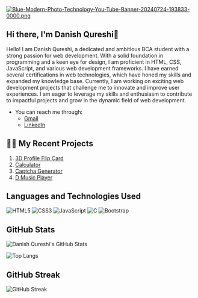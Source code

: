 [![Blue-Modern-Photo-Technology-You-Tube-Banner-20240724-193833-0000.png](https://i.postimg.cc/kgV3BXzz/Blue-Modern-Photo-Technology-You-Tube-Banner-20240724-193833-0000.png)](https://postimg.cc/5XMkr1xS)

## Hi there, I'm Danish Qureshi👋

Hello! I am Danish Qureshi, a dedicated and ambitious BCA student with a strong passion for web development. With a solid foundation in programming and a keen eye for design, I am proficient in HTML, CSS, JavaScript, and various web development frameworks. I have earned several certifications in web technologies, which have honed my skills and expanded my knowledge base. Currently, I am working on exciting web development projects that challenge me to innovate and improve user experiences. I am eager to leverage my skills and enthusiasm to contribute to impactful projects and grow in the dynamic field of web development.

- You can reach me through:
  - [Gmail](mailto:danishwork29@gmail.com)
  - [LinkedIn](https://www.linkedin.com/in/danishqureshi786?lipi=urn%3Ali%3Apage%3Ad_flagship3_profile_view_base_contact_details%3BBs9CvmUSTlyzDvqGEJFB7w%3D%3D)

## 👨‍💻 My Recent Projects
1. [3D Profile Flip Card](https://daniish-qureshi.github.io/3D-Profile-Flip-Card/)
2. [Calculator](https://daniish-qureshi.github.io/Calculator/)
3. [Captcha Generator](https://daniish-qureshi.github.io/Captcha-Generator/)
4. [D Music Player](https://daniish-qureshi.github.io/D-Music-Player/)

## Languages and Technologies Used

![HTML5](https://img.shields.io/badge/HTML5-E34F26?style=for-the-badge&logo=html5&logoColor=white)
![CSS3](https://img.shields.io/badge/CSS3-1572B6?style=for-the-badge&logo=css3&logoColor=white)
![JavaScript](https://img.shields.io/badge/JavaScript-F7DF1E?style=for-the-badge&logo=javascript&logoColor=black)
![C](https://img.shields.io/badge/C-00599C?style=for-the-badge&logo=c&logoColor=white)
![Bootstrap](https://img.shields.io/badge/Bootstrap-563D7C?style=for-the-badge&logo=bootstrap&logoColor=white)


## GitHub Stats
![Danish Qureshi's GitHub Stats](https://github-readme-stats.vercel.app/api?username=daniish-qureshi&show_icons=true&theme=dark)

![Top Langs](https://github-readme-stats.vercel.app/api/top-langs/?username=daniish-qureshi&layout=compact&theme=dark)

## GitHub Streak

![GitHub Streak](https://streak-stats.demolab.com/?user=daniish-qureshi&theme=dark)
